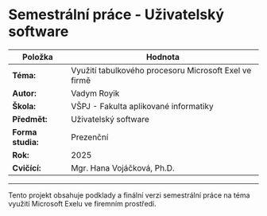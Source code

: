 # Semestrální práce - Uživatelský software
| Položka | Hodnota |
| --------- | ------------- |
| **Téma:** | Využití tabulkového procesoru Microsoft Exel ve firmě |
| **Autor:** | Vadym Royik |
| **Škola:** | VŠPJ - Fakulta aplikované informatiky |
| **Předmět:** | Uživatelský software |
| **Forma studia:** | Prezenční |
| **Rok:** | 2025 |
| **Cvičící:** | Mgr. Hana Vojáčková, Ph.D. |

---------

Tento projekt obsahuje podklady a finální verzi semestrální práce na téma využití Microsoft Exelu ve firemním prostředí.
